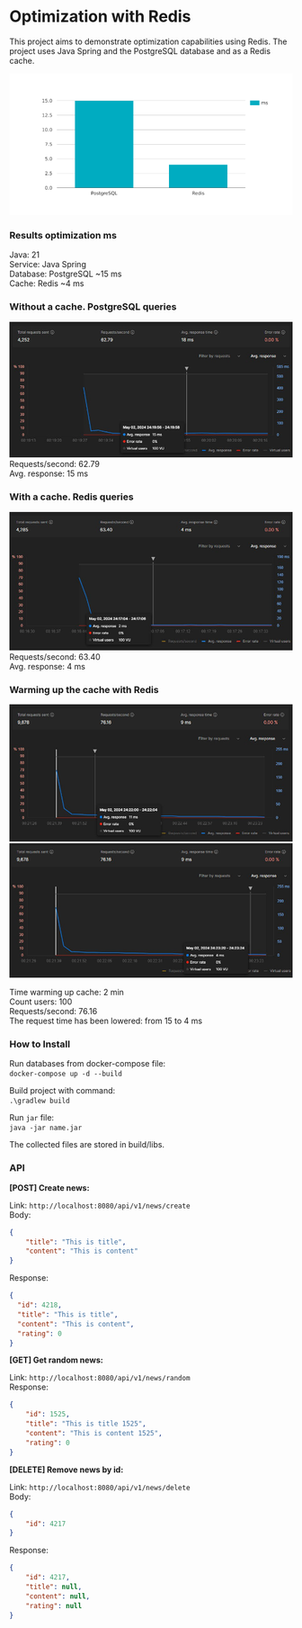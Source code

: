 # Optimization with Redis
This project aims to demonstrate optimization capabilities using Redis. The project uses Java Spring and the PostgreSQL database and as a Redis cache.  
  
![chart](./assets/chart.png)  
### Results optimization ms
Java: 21  
Service: Java Spring  
Database: PostgreSQL ~15 ms  
Cache: Redis ~4 ms  
  
### Without a cache. PostgreSQL queries

![without_cache](./assets/without_cache.jpeg)  
Requests/second: 62.79  
Avg. response: 15 ms

### With a cache. Redis queries

![with_cache](./assets/with_cache.jpeg)  
Requests/second: 63.40  
Avg. response: 4 ms

### Warming up the cache with Redis

![warming_up_cache](./assets/warming_up_cache.jpeg)
![warming_up_cache2](./assets/warming_up_cache_2.jpeg)  
  
Time warming up cache: 2 min  
Count users: 100  
Requests/second: 76.16  
The request time has been lowered: from 15 to 4 ms

### How to Install

Run databases from docker-compose file:  
`docker-compose up -d --build`  
  
Build project with command:  
`.\gradlew build`  

Run `jar` file:  
`java -jar name.jar`
  
The collected files are stored in build/libs.

### API

**[POST] Create news:**

Link: `http://localhost:8080/api/v1/news/create`  
Body:
```json
{
    "title": "This is title",
    "content": "This is content"
}
```
Response:
```json
{
  "id": 4218,
  "title": "This is title",
  "content": "This is content",
  "rating": 0
}
```
  
**[GET] Get random news:**  

Link: `http://localhost:8080/api/v1/news/random`  
Response:
```json
{
    "id": 1525,
    "title": "This is title 1525",
    "content": "This is content 1525",
    "rating": 0
}
```
  
**[DELETE] Remove news by id:**  
  
Link: `http://localhost:8080/api/v1/news/delete`  
Body:
```json
{
    "id": 4217
}
```
Response:
```json
{
    "id": 4217,
    "title": null,
    "content": null,
    "rating": null
}
```